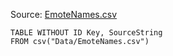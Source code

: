 Source: [EmoteNames.csv](I:\UNCN\WS\SDK\Mods_Repos\ArgonSDK-FieldGuide\docs\Systems\Chivalry2\Tables\Data\EmoteNames.csv)

```dataview
TABLE WITHOUT ID Key, SourceString
FROM csv("Data/EmoteNames.csv")
```

